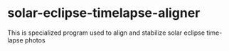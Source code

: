 # solar-eclipse-timelapse-aligner
This is specialized program used to align and stabilize solar eclipse time-lapse photos
